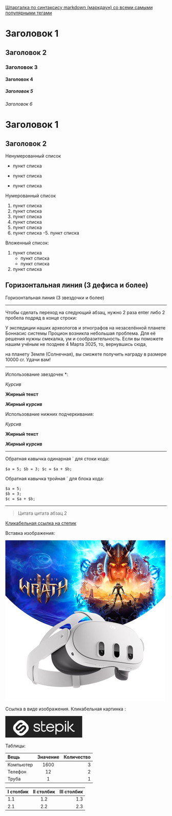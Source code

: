 [Шпаргалка по синтаксису markdown (маркдаун) со всеми самыми популярными тегами](
https://ilfire.ru/kompyutery/shpargalka-po-sintaksisu-markdown-markdaun-so-vsemi-samymi-populyarnymi-tegami/)

# Заголовок 1
## Заголовок 2
### Заголовок 3
#### Заголовок 4
##### Заголовок 5
###### Заголовок 6

Заголовок 1
=

Заголовок 2
-

Ненумерованный список
* пункт списка
- пункт списка
+ пункт списка

Нумерованный список
1. пункт списка
1. пункт списка
1. пункт списка
22. пункт списка
4345345. пункт списка
0. пункт списка
-5. пункт списка

Вложенный список:
1. пункт списка
    - пункт списка
    - пункт списка
3. пункт списка

Горизонтальная линия (3 дефиса и более)
---

Горизонтальная линия (3 звездочки и более)
***

Чтобы сделать переход на следующий абзац, нужно 2 раза enter либо 2 пробела подряд в конце строки:

У экспедиции наших археологов и этнографов на незаселённой планете Боннасис системы Процион возникла небольшая проблема. Для её решения нужны смекалка, ум и сообразительность.
Если вы поможете нашим учёным не позднее 4 Марта 3025, то, вернувшись сюда,

на планету Земля (Солнечная), вы сможете получить награду в размере 10000 cr. Удачи вам!

***

 Использование звездочек *:

*Курсив*

**Жирный текст**

***Жирный курсив***

Использование нижних подчеркивания:

_Курсив_

__Жирный текст__

___Жирный курсив___

***

Обратная кавычка одинарная ` для стоки кода:

`
$a = 5;
$b = 3;
$c = $a + $b;
`

Обратная кавычка тройная ` для блока кода:

```
$a = 5;
$b = 3;
$c = $a + $b;
```

***

>Цитата
цитата абзац 2

[Кликабельная ссылка на степик](http://stepik.org)

Вставка изображения:

![Картинка](img/Quest3.jpg)

Ссылка в виде изображения. Кликабельная картинка :

[![Картинка](img/stepik.jpg)](http://stepik.org)

Таблицы:

Вещь       | Значение       | Количество
:----      | :---------:    | ----------:
Компьютер  | 1600           | 3
Телефон    | 12             | 2
Труба      | 1              | 1

I столбик|II столбик|III столбик
:-|:-:|-:
1.1|1.2|1.3
2.1|2.2|2.3
